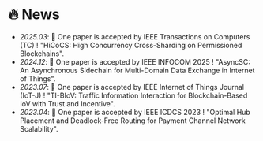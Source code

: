 # 🔥 News
- *2025.03*: 🎉 One paper is accepted by IEEE Transactions on Computers (TC) ! "HiCoCS: High Concurrency Cross-Sharding on Permissioned Blockchains".
- *2024.12*: 🎉 One paper is accepted by IEEE INFOCOM 2025 ! "AsyncSC: An Asynchronous Sidechain for Multi-Domain Data Exchange in Internet of Things".
- *2023.07*: 🎉 One paper is accepted by IEEE Internet of Things Journal (IoT-J) ! "TI-BIoV: Traffic Information Interaction for Blockchain-Based IoV with Trust and Incentive".
- *2023.04*: 🎉 One paper is accepted by IEEE ICDCS 2023 ! "Optimal Hub Placement and Deadlock-Free Routing for Payment Channel Network Scalability".

